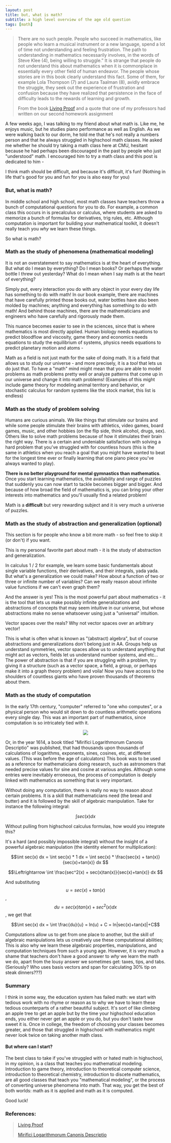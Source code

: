 ```yaml
---
layout: post
title: but, what is math?
subtitle: a high level overview of the age old question
tags: [math]
---
```

>There are no such people. People who succeed in mathematics, like people who learn a musical instrument or a new language, spend a lot of time not understanding and feeling frustration. The path to understanding in mathematics necessarily involves, in the words of Steve Klee (4), being willing to struggle.” It is strange that people do not understand this about mathematics when it is commonplace in essentially every other field of human endeavor. The people whose stories are in this book clearly understand this fact. Some of them, for example Lola Thompson (7) and Laura Taalman (8), avidly embrace the struggle, they seek out the experience of frustration and confusion because they have realized that persistence in the face of difficulty leads to the rewards of learning and growth.
>
>From the book [Living Proof](https://www.ams.org/about-us/LivingProof.pdf) and a quote that one of my professors had written on our second homework assignment

A few weeks ago, I was talking to my friend about what math is. Like me, he enjoys music, but he studies piano performance as well as English. As we were walking back to our dorm, he told me that he's not really a numbers person and that he always struggled in highschool math classes. He asked me whether he should try taking a math class here at CMU, hesitant because he had perhaps been discouraged in the past by people who just "understood" math. I encouraged him to try a math class and this post is dedicated to him -

I think math should be difficult, and because it's difficult, it's fun! (Nothing in life that's good for you and fun for you is also easy for you)

### But, what is math?

In middle school and high school, most math classes have teachers throw a bunch of computational questions for you to do. For example, a common class this occurs in is precalculus or calculus, where students are asked to memorize a bunch of formulas for derivatives, trig rules, etc. Although computation is important for building your mathematical toolkit, it doesn't really teach you _why_ we learn these things. 

So what is math?

### Math as the study of phenomena (mathematical modeling)

It is not an overstatement to say mathematics is at the heart of everything. But what do I mean by everything? Do I mean books? Or perhaps the water bottle I threw out yesterday? What do I mean when I say math is at the heart of everything?

Simply put, every interaction you do with any object in your every day life has something to do with math! In our book example, there are machines that have carefully printed those books out, water bottles have also been molded by machines; anything and everything has something to do with math! And behind those machines, there are the mathematicians and engineers who have carefully and rigorously made them. 

This nuance becomes easier to see in the sciences, since that is where mathematics is most directly applied. Human biology needs equations to predict bloodflow and viscosity, game theory and economics needs equations to study the equilibrium of systems, physics needs equations to predict planetary motion and atoms - 

Math as a field is not just math for the sake of doing math. It is a field that allows us to study our universe - and more precisely, it is a _tool_ that lets us do just that. To have a "math" mind might mean that you are able to model problems as math problems pretty well or analyze patterns that come up in our universe and change it into math problems! (Examples of this might include game theory for modeling animal territory and behavior, or stochastic calculus for random systems like the stock market, this list is endless)

### Math as the study of problem solving

Humans are curious animals. We like things that stimulate our brains and while some people stimulate their brains with athletics, video games, board games, music, and other hobbies (on the flip side, think alcohol, drugs, sex). Others like to solve math problems because of how it stimulates their brain the right way. There is a certain and undeniable satisfaction with solving a hard problem that you've struggled with for countless hours (this is the same in athletics when you reach a goal that you might have wanted to beat for the longest time ever or finally learning that one piano piece you've always wanted to play). 

**There is no better playground for mental gymnastics than mathematics**. Once you start learning mathematics, the availability and range of puzzles that suddenly you can now start to tackle becomes bigger and bigger. And because of how broad the field of mathematics is, you can bring your other interests into mathematics and you'll usually find a related problem!

Math is a **difficult** but very rewarding subject and it is very much a universe of puzzles. 

### Math as the study of abstraction and generalization (optional)

This section is for people who know a bit more math - so feel free to skip it (or don't) if you want.

This is my personal favorite part about math - it is the study of abstraction and generalization. 

In calculus 1 / 2 for example, we learn some basic fundamentals about single variable functions, their derivatives, and their integrals, yada yada. But what's a generalization we could make? How about a function of two or three or infinite number of variables? Can we really reason about infinite value functions if we can't even graph them?

And the answer is yes! This is the most powerful part about mathematics - it is the tool that lets us make possibly infinite generalizations and abstractions of concepts that may seem intuitive in our universe, but whose abstractions make no sense whatsoever using just a "universal" intuition. 

Vector spaces over the reals? Why not vector spaces over an arbitrary vector!

This is what is often what is known as "(abstract) algebra", but of course abstractions and generalizations don't belong just in AA. Groups help us understand symmetries, vector spaces allow us to understand anything that might act as vectors, fields let us understand number systems, and etc... The power of abstraction is that if you are struggling with a problem, try giving it a structure (such as a vector space, a field, a group, or perhaps make it into a graph theory problem) and voila! Now you have access to the shoulders of countless giants who have proven thousands of theorems about them. 

### Math as the study of computation
In the early 17th century, "computer" referred to "one who computes", or a physical person who would sit down to do countless arithmetic operations every single day. This was an important part of mathematics, since computation is so intricately tied with it.

<p align = "center">
  <img src="../assets/HollerithMachine.jpg" />
</p>

Or, in the year 1614, a book titled "Mirifici Logarithmorum Canonis Descriptio" was published, that had thousands upon thousands of calculations of logarithms, exponents, sines, cosines, etc, at different values. (This was before the age of calculators) This book was to be used as a reference for mathematicians doing research, such as astronomers that needed precise values for sine and cosine at various angles. Although some entries were inevitably erroneous, the process of computation is deeply linked with mathematics as something that is very important.

Without doing any computation, there is really no way to reason about certain problems. It is a skill that mathematicians need (the bread and butter) and it is followed by the skill of algebraic manipulation. Take for instance the following integral:

$$\int sec(x) dx$$

Without pulling from highschool calculus formulas, how would you integrate this? 

It's a hard (and possibly impossible integral) without the insight of a powerful algebraic manipulation (the identity element for multiplication):

$$\int sec(x) dx = \int sec(x) * 1 dx = \int sec(x) * \frac{sec(x) + tan(x)}{sec(x)+tan(x)} dx $$

$$\Leftrightarrow \int \frac{sec^2(x) + sec(x)tan(x)}{sec(x)+tan(x)} dx $$

And substituting $$u = sec(x) + tan(x)$$, $$du = sec(x)tan(x) + sec^2(x) dx$$, we get that 

$$\int sec(x) dx = \int \frac{du}{u} = ln(u) + C = ln|sec(x)+tan(x)|+C$$

Computations allow us to get from one place to another, but the skill of algebraic manipulations lets us creatively use these computational abilities; This is also why we learn these algebraic properties, manipulations, and computation techniques from such a young age. However, it is very much a shame that teachers don't have a good answer to _why_ we learn the math we do, apart from the lousy answer we sometimes get: taxes, tips, and tabs. (Seriously? Who uses basis vectors and span for calculating 30% tip on steak dinners???)

### Summary

I think in some way, the education system has failed math: we start with tedious work with no rhyme or reason as to why we have to learn these tedious counterparts of a rather beautiful subject. It's sort of like climbing an apple tree to get an apple but by the time your highschool education ends, you either never get an apple or you do, but you don't taste how sweet it is. Once in college, the freedom of choosing your classes becomes greater, and those that struggled in highschool with mathematics might never look twice on taking another math class. 

#### But where can I start?

The best class to take if you've struggled with or hated math in highschool, in my opinion, is a class that teaches you mathematical modeling. Introduction to game theory, introduction to theoretical computer science, introduction to theoretical chemistry, introduction to discete mathematics, are all good classes that teach you "mathematical modeling", or the process of converting universe phenomena into math. That way, you get the best of both worlds: math as it is applied and math as it is computed. 

Good luck!

### References: 
>[Living Proof](https://www.ams.org/about-us/LivingProof.pdf)
>
>[Mirifici Logarithmorum Canonis Descriptio](https://en.wikipedia.org/wiki/Mirifici_Logarithmorum_Canonis_Descriptio)